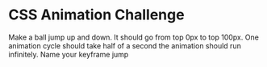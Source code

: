 # CSS Animation Challenge

Make a ball jump up and down. 
It should go from top 0px to top 100px. 
One animation cycle should take half of a second 
the animation should run infinitely. 
Name your keyframe jump